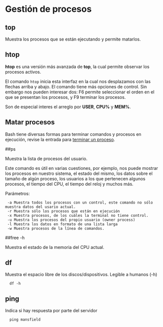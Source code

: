 Gestión de procesos
===================

## top

Muestra los procesos que se están ejecutando y permite matarlos.

## htop

**htop** es una versión más avanzada de **top**, la cual permite observar los procesos activos.

El comando `htop` inicia esta interfaz en la cual nos desplazamos con las flechas arriba y abajo. El comando tiene más opciones de control. Sin embargo nos pueden interesar dos: F6 permite seleccionar el orden en el que se presentan los procesos, y F9 terminar los procesos.

Son de especial interes el arreglo por __USER__, __CPU%__ y __MEM%__.

## Matar procesos ##

Bash tiene diversas formas para terminar comandos y procesos en ejecución, revise la entrada para [terminar un proceso](./Bash:-kill).

##ps

Muestra la lista de procesos del usuario.

Este comando es útil en varias cuestiones, por ejemplo, nos puede mostrar los procesos en nuestro sistema, el estado del mismo, los datos sobre el tamaño de algún proceso, los usuarios a los que pertenecen algunos procesos, el tiempo del CPU, el tiempo del reloj y muchos más.

Parámetros:

     -a Muestra todos los procesos con un control, este comando no sólo muestra datos del usario actual.
     -r Muestra sólo los procesos que están en ejecución
     -x Muestra procesos, de los cuáles la terminal no tiene control.
     -u Muestra los procesos del propio usuario (owner process)
     -l Muestra los datos en formato de una lista larga
     -w Muestra procesos de la línea de comandos.

##free -h

Muestra el estado de la memoria del CPU actual.

## df

Muestra el espacio libre de los discos/dispositivos. Legible a humanos (-h)

      df -h

## ping

Indica si hay respuesta por parte del servidor

      ping mansfield
